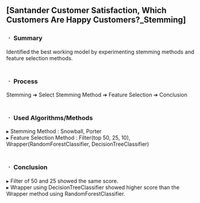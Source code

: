 ## [Santander Customer Satisfaction, Which Customers Are Happy Customers?_Stemming]

### ㆍ Summary
Identified the best working model by experimenting stemming methods and feature selection methods.
<br/>
<br/>
### ㆍ Process
Stemming ➔ Select Stemming Method ➔ Feature Selection ➔ Conclusion
<br/>
<br/>
### ㆍ Used Algorithms/Methods
▸ Stemming Method : Snowball, Porter
<br/>
▸ Feature Selection Method : Filter(top 50, 25, 10), Wrapper(RandomForestClassifier, DecisionTreeClassifier)
<br/>
<br/>
### ㆍ Conclusion
▸ Filter of 50 and 25 showed the same score.
<br/>
▸ Wrapper using DecisionTreeClassifier showed higher score than the Wrapper method using RandomForestClassifier.
